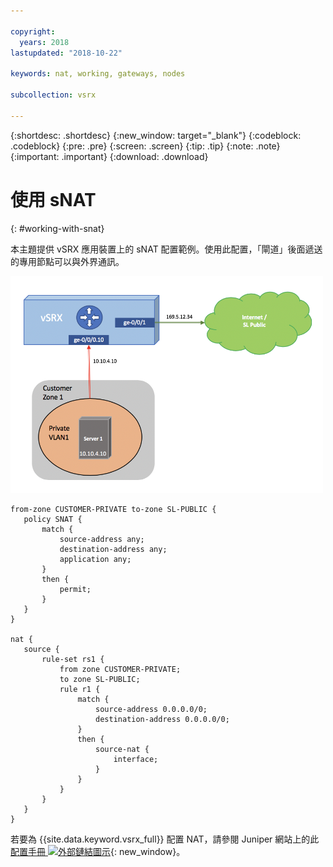 ```yaml
---

copyright:
  years: 2018
lastupdated: "2018-10-22"

keywords: nat, working, gateways, nodes

subcollection: vsrx

---
```


{:shortdesc: .shortdesc}
{:new_window: target="_blank"}
{:codeblock: .codeblock}
{:pre: .pre}
{:screen: .screen}
{:tip: .tip}
{:note: .note}
{:important: .important}
{:download: .download}

# 使用 sNAT
{: #working-with-snat}

本主題提供 vSRX 應用裝置上的 sNAT 配置範例。使用此配置，「閘道」後面遞送的專用節點可以與外界通訊。

<img src="images/Sample-Topology-SNAT.png" alt="圖片" style="width: 500px;"/>

```
from-zone CUSTOMER-PRIVATE to-zone SL-PUBLIC {
   policy SNAT {
       match {
           source-address any;
           destination-address any;
           application any;
       }
       then {
           permit;
       }
   }
}

nat {
   source {
       rule-set rs1 {
           from zone CUSTOMER-PRIVATE;
           to zone SL-PUBLIC;
           rule r1 {
               match {
                   source-address 0.0.0.0/0;
                   destination-address 0.0.0.0/0;
               }
               then {
                   source-nat {
                       interface;
                   }
               }
           }
       }
   }
}
```

若要為 {{site.data.keyword.vsrx_full}} 配置 NAT，請參閱 Juniper 網站上的此[配置手冊 ![外部鏈結圖示](../../icons/launch-glyph.svg "外部鏈結圖示")](https://www.juniper.net/documentation/en_US/junos/information-products/pathway-pages/security/security-nat.pdf){: new_window}。
